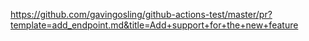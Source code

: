 https://github.com/gavingosling/github-actions-test/master/pr?template=add_endpoint.md&title=Add+support+for+the+new+feature
